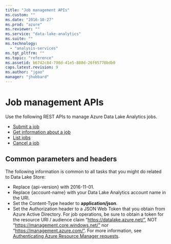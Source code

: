 ```yaml
---
title: "Job management APIs"
ms.custom: ""
ms.date: "2016-10-27"
ms.prod: "azure"
ms.reviewer: ""
ms.service: "data-lake-analytics"
ms.suite: ""
ms.technology: 
  - "analysis-services"
ms.tgt_pltfrm: ""
ms.topic: "reference"
ms.assetid: b6742c84-798d-41e5-888d-26f05778bdb0
caps.latest.revision: 9
ms.author: "jgao"
manager: "jhubbard"
---
```

# Job management APIs
Use the following REST APIs to manage Azure Data Lake Analytics jobs.  
  
-   [Submit a job](../AzureDataLakeStoreREST/submit-a-job.md)    
-   [Get information about a job](../AzureDataLakeStoreREST/get-information-about-a-job.md)    
-   [List jobs](../AzureDataLakeStoreREST/list-jobs.md)    
-   [Cancel a job](../Topic/Cancel%20a%20job.md)  
  
  
##  <a name="bk_common_adla"></a> Common parameters and headers  
 The following information is common to all tasks that you might do related to Data Lake Store:  
  
-   Replace {api-version} with 2016-11-01.    
-   Replace {account-name} with your Data Lake Analytics account name in the URI.    
-   Set the Content-Type header to **application/json**.    
-   Set the Authorization header to a JSON Web Token that you obtain from Azure Active Directory. For job operations, be sure to obtain a token for the resource URI / audience claim “https://datalake.azure.net/”, NOT “https://management.core.windows.net/” nor “https://management.azure.com/”. For more information, see [Authenticating Azure Resource Manager requests](https://msdn.microsoft.com/library/azure/dn790557.aspx).